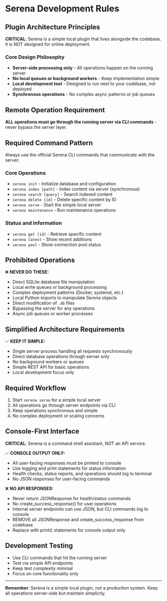 # Serena Development Rules

## Plugin Architecture Principles

**CRITICAL**: Serena is a simple local plugin that lives alongside the codebase. It is NOT designed for online deployment.

### Core Design Philosophy
- **Server-side processing only** - All operations happen on the running server
- **No local queues or background workers** - Keep implementation simple
- **Local development tool** - Designed to run next to your codebase, not deployed
- **Synchronous operations** - No complex async patterns or job queues

## Remote Operation Requirement

**ALL operations must go through the running server via CLI commands** - never bypass the server layer.

## Required Command Pattern

Always use the official Serena CLI commands that communicate with the server:

### Core Operations
- `serena init` - Initialize database and configuration
- `serena index [path]` - Index content via server (synchronous)
- `serena search [query]` - Search indexed content
- `serena delete [id]` - Delete specific content by ID
- `serena serve` - Start the simple local server
- `serena maintenance` - Run maintenance operations

### Status and Information
- `serena get [id]` - Retrieve specific content
- `serena latest` - Show recent additions
- `serena pool` - Show connection pool status

## Prohibited Operations

❌ **NEVER DO THESE:**
- Direct SQLite database file manipulation
- Local write queues or background processing
- Complex deployment patterns (Docker, systemd, etc.)
- Local Python imports to manipulate Serena objects
- Direct modification of `.db` files
- Bypassing the server for any operations
- Async job queues or worker processes

## Simplified Architecture Requirements

✅ **KEEP IT SIMPLE:**
- Single server process handling all requests synchronously
- Direct database operations through server only
- No background workers or queues
- Simple REST API for basic operations
- Local development focus only

## Required Workflow

1. Start `serena serve` for a simple local server
2. All operations go through server endpoints via CLI
3. Keep operations synchronous and simple
4. No complex deployment or scaling concerns

## Console-First Interface

**CRITICAL**: Serena is a command shell assistant, NOT an API service.

✅ **CONSOLE OUTPUT ONLY:**
- All user-facing responses must be printed to console
- Use logging and print statements for status information
- Health checks, status reports, and operations should log to terminal
- No JSON responses for user-facing commands

❌ **NO API RESPONSES:**
- Never return JSONResponse for health/status commands
- No create_success_response() for user operations
- Internal server endpoints can use JSON, but CLI commands log to console
- REMOVE all JSONResponse and create_success_response from codebase
- Replace with print() statements for console output only

## Development Testing

- Use CLI commands that hit the running server
- Test via simple API endpoints
- Keep test complexity minimal
- Focus on core functionality only

---

**Remember**: Serena is a simple local plugin, not a production system. Keep all operations server-side but maintain simplicity.
